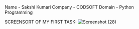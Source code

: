 Name - Sakshi Kumari
Company - CODSOFT
Domain - Python Programming


SCREENSORT OF MY FIRST TASK:
![Screenshot (28)](https://github.com/sakshiiie12/CODSOFT-TASK1/assets/171537924/a895c6cc-74f1-40dd-bbb5-b88197b25a68)
